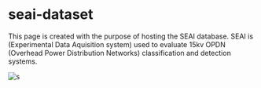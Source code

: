# seai-dataset

This page is created with the purpose of hosting the SEAI database.
SEAI is (Experimental Data Aquisition system) used to evaluate 15kv OPDN (Overhead Power Distribution Networks) classification and detection systems.  

![s](https://github.com/andremarotta/seai-dataset/assets/55545244/3bb80d01-53dc-4506-8677-5d84ac7c9404)


